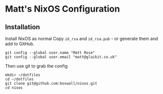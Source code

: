 # Matt's NixOS Configuration

## Installation

Install NixOS as normal
Copy `id_rsa` and `id_rsa.pub` - or generate them and add to GitHub.

```
git config --global user.name "Matt Rose"
git config --global user.email "matt@glaikit.co.uk"
```

Then use git to grab the config

```
mkdir ~/dotfiles
cd ~/dotfiles
git clone git@github.com:boswall/nixos.git
cd nixos
```
